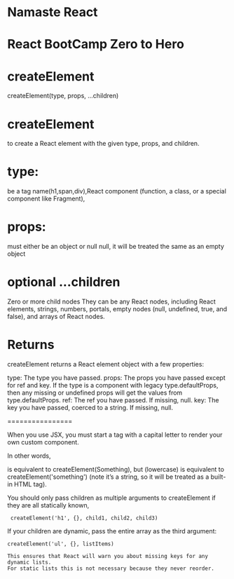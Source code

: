# Namaste React

# React BootCamp Zero to Hero

# createElement

createElement(type, props, ...children)

# createElement

to create a React element with the given type, props, and children.

# type:

be a tag name(h1,span,div),React component (function, a class, or a special component like Fragment),

# props:

must either be an object or null
null, it will be treated the same as an empty object

# optional ...children

Zero or more child nodes They can be any React nodes, including React elements, strings, numbers, portals, empty nodes (null, undefined, true, and false), and arrays of React nodes.

# Returns

createElement returns a React element object with a few properties:

type: The type you have passed.
props: The props you have passed except for ref and key. If the type is a component with legacy type.defaultProps, then any missing or undefined props will get the values from type.defaultProps.
ref: The ref you have passed. If missing, null.
key: The key you have passed, coerced to a string. If missing, null.

================

When you use JSX, you must start a tag with a capital letter to render your own custom component.

In other words,

<Something /> is equivalent to createElement(Something), but <something /> (lowercase) is equivalent to createElement('something') (note it’s a string, so it will be treated as a built-in HTML tag).

You should only pass children as multiple arguments to createElement if they are all statically known,

     createElement('h1', {}, child1, child2, child3)

If your children are dynamic, pass the entire array as the third argument:

    createElement('ul', {}, listItems)

    This ensures that React will warn you about missing keys for any dynamic lists.
    For static lists this is not necessary because they never reorder.
